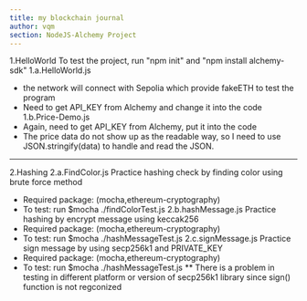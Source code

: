 ```yaml
---
title: my blockchain journal
author: vqm
section: NodeJS-Alchemy Project
---
```

1.HelloWorld
To test the project, run "npm init" and "npm install alchemy-sdk"
1.a.HelloWorld.js
- the network will connect with Sepolia which provide fakeETH to test the program
- Need to get API_KEY from Alchemy and change it into the code 
1.b.Price-Demo.js
- Again, need to get API_KEY from Alchemy, put it into the code
- The price data do not show up as the readable way, so I need to use JSON.stringify(data) to handle and read the JSON.
---
2.Hashing
2.a.FindColor.js
Practice hashing check by finding color using brute force method
- Required package: (mocha,ethereum-cryptography)
- To test: run $mocha ./findColorTest.js
2.b.hashMessage.js
Practice hashing by encrypt message using keccak256
- Required package: (mocha,ethereum-cryptography)
- To test: run $mocha ./hashMessageTest.js
2.c.signMessage.js
Practice sign message by using secp256k1 and PRIVATE_KEY
- Required package: (mocha,ethereum-cryptography)
- To test: run $mocha ./hashMessageTest.js
** There is a problem in testing in different platform or
version of secp256k1 library since sign() function is not regconized